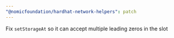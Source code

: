 ```yaml
---
"@nomicfoundation/hardhat-network-helpers": patch
---
```


Fix `setStorageAt` so it can accept multiple leading zeros in the slot

